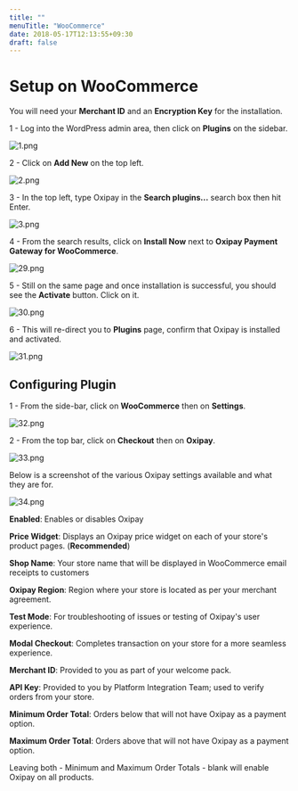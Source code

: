 ```yaml
---
title: ""
menuTitle: "WooCommerce"
date: 2018-05-17T12:13:55+09:30
draft: false
---
```


<h1>Setup on WooCommerce</h1>

<div class="panel">
  You will need your <b>Merchant ID</b> and an <b>Encryption Key</b> for the installation.
</div>

1 - Log into the WordPress admin area, then click on **Plugins** on the sidebar.

![1.png](/img/platforms/woocommerce/1.png)

2 - Click on **Add New** on the top left.

![2.png](/img/platforms/woocommerce/2.png)

3 - In the top left, type Oxipay in the **Search plugins...** search box then hit Enter.

![3.png](/img/platforms/woocommerce/3.png)

4 - From the search results, click on **Install Now** next to **Oxipay Payment Gateway for WooCommerce**.

![29.png](/img/platforms/woocommerce/29.png)

5 - Still on the same page and once installation is successful, you should see the **Activate** button. Click on it.

![30.png](/img/platforms/woocommerce/30.png)

6 - This will re-direct you to **Plugins** page, confirm that Oxipay is installed and activated.

![31.png](/img/platforms/woocommerce/31.png)

## Configuring Plugin

1 - From the side-bar, click on **WooCommerce** then on **Settings**.

![32.png](/img/platforms/woocommerce/32.png)

2 - From the top bar, click on **Checkout** then on **Oxipay**.

![33.png](/img/platforms/woocommerce/33.png)


Below is a screenshot of the various Oxipay settings available and what they are for.

![34.png](/img/platforms/woocommerce/34.png)

**Enabled**: Enables or disables Oxipay

**Price Widget**: Displays an Oxipay price widget on each of your store's product pages. (**Recommended**)

**Shop Name**: Your store name that will be displayed in WooCommerce email receipts to customers

**Oxipay Region**: Region where your store is located as per your merchant agreement.

**Test Mode**: For troubleshooting of issues or testing of Oxipay's user experience.

**Modal Checkout**: Completes transaction on your store for a more seamless experience.

**Merchant ID**: Provided to you as part of your welcome pack.

**API Key**: Provided to you by Platform Integration Team; used to verify orders from your store.

**Minimum Order Total**: Orders below that will not have Oxipay as a payment option.

**Maximum Order Total**: Orders above that will not have Oxipay as a payment option.

<div class="panel">
  Leaving both - Minimum and Maximum Order Totals - blank will enable Oxipay on all products.
</div>
